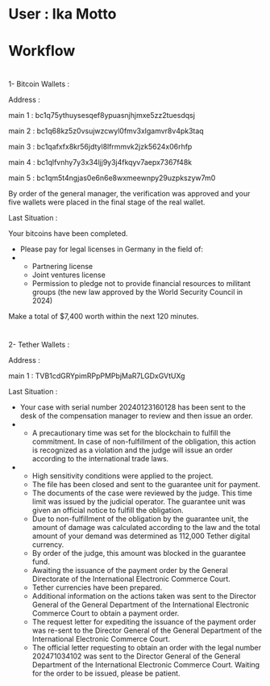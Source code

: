 # User : Ika Motto 
# Workflow

# 
1- Bitcoin Wallets :

Address : 

main 1 : 
bc1q75ythuysesqef8ypuasnjhjmxe5zz2tuesdqsj

main 2 : 
bc1q68kz5z0vsujwzcwyl0fmv3xlgamvr8v4pk3taq

main 3 : bc1qafxfx8kr56jdtyl8lfrmmvk2jzk5624x06rhfp

main 4 : bc1qlfvnhy7y3x34ljj9y3j4fkqyv7aepx7367f48k

main 5 : bc1qm5t4ngjas0e6n6e8wxmeewnpy29uzpkszyw7m0

By order of the general manager, the verification was approved and your five wallets were placed in the final stage of the real wallet.

Last Situation : 

Your bitcoins have been completed.

* Please pay for legal licenses in Germany in the field of:
* * Partnering license
  * Joint ventures license
  * Permission to pledge not to provide financial resources to militant groups (the new law approved by the World Security Council in 2024)

Make a total of $7,400 worth within the next 120 minutes.

# 
# 
2- Tether Wallets :

Address :

main 1 :
TVB1cdGRYpimRPpPMPbjMaR7LGDxGVtUXg

Last Situation :

* Your case with serial number 20240123160128 has been sent to the desk of the compensation manager to review and then issue an order.
* * A precautionary time was set for the blockchain to fulfill the commitment.
In case of non-fulfillment of the obligation, this action is recognized as a violation and the judge will issue an order according to the international trade laws.
* * High sensitivity conditions were applied to the project.
  * The file has been closed and sent to the guarantee unit for payment.
  * The documents of the case were reviewed by the judge. This time limit was issued by the judicial operator. The guarantee unit was given an official notice to fulfill the obligation.
  * Due to non-fulfillment of the obligation by the guarantee unit, the amount of damage was calculated according to the law and the total amount of your demand was determined as 112,000 Tether digital currency.
  * By order of the judge, this amount was blocked in the guarantee fund.
  * Awaiting the issuance of the payment order by the General Directorate of the International Electronic Commerce Court.
  * Tether currencies have been prepared.
  * Additional information on the actions taken was sent to the Director General of the General Department of the International Electronic Commerce Court to obtain a payment order.
  * The request letter for expediting the issuance of the payment order was re-sent to the Director General of the General Department of the International Electronic Commerce Court.
  * The official letter requesting to obtain an order with the legal number 202471034102 was sent to the Director General of the General Department of the International Electronic Commerce Court. Waiting for the order to be issued, please be patient.
# 
